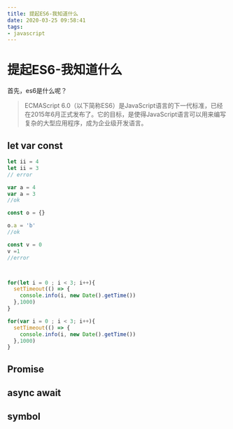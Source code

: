 ```yaml
---
title: 提起ES6-我知道什么
date: 2020-03-25 09:58:41
tags:
- javascript
---
```


# 提起ES6-我知道什么

首先，es6是什么呢？

> ECMAScript 6.0（以下简称ES6）是JavaScript语言的下一代标准，已经在2015年6月正式发布了。它的目标，是使得JavaScript语言可以用来编写复杂的大型应用程序，成为企业级开发语言。


## let var const

``` JavaScript
let ii = 4
let ii = 3
// error

var a = 4
var a = 3
//ok

const o = {}

o.a = 'b'
//ok

const v = 0
v =1
//error



for(let i = 0 ; i < 3; i++){
  setTimeout(() => {
    console.info(i, new Date().getTime())
  },1000)
}

for(var i = 0 ; i < 3; i++){
  setTimeout(() => {
    console.info(i, new Date().getTime())
  },1000)
}

```

## Promise

## async await


## symbol
